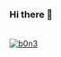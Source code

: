 ### Hi there 👋

<!--
**lalouabd/lalouabd** is a ✨ _special_ ✨ repository because its `README.md` (this file) appears on your GitHub profile.

Here are some ideas to get you started:

- 🔭 I’m currently working on ...
- 🌱 I’m currently learning ...
- 👯 I’m looking to collaborate on ...
- 🤔 I’m looking for help with ...
- 💬 Ask me about ...
- 📫 How to reach me: ...
- 😄 Pronouns: ...
- ⚡ Fun fact: ...
-->

<br/>
<a href="https://github.com/lalouabd">
<img align="center" src="https://github-readme-stats.vercel.app/api?username=lalouabd&show_icons=true&theme=gotham&include_all_commits=true&count_private=true" alt="b0n3" />
</a>

<!--a href="https://github.com/lalouabd/">
  <img align="center" src="https://github-readme-stats.vercel.app/api/top-langs/?username=lalouabd&layout=compact&theme=radical" alt="Most used languages" />
</a -->
